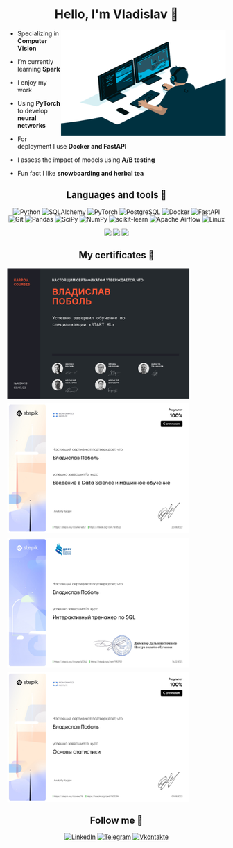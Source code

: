 

<div align="center">

# Hello, I'm Vladislav 👋

</div>

<img src="https://github.com/vladpobol/vladpobol/blob/main/code.gif?raw=true" align="right" width="380" height="245">


<div align="left">


-  Specializing in **Computer Vision**

-  I’m currently learning **Spark**

-  I enjoy my work
  
-  Using **PyTorch** to develop **neural networks**

-  For deployment I use **Docker and FastAPI**

-  I assess the impact of models using **A/B testing**

-  Fun fact I like **snowboarding and herbal tea**


<h2 align="center">Languages and tools 🔧</h2>

<div align="center">

![Python](https://img.shields.io/badge/-Python-0b0038?style=for-the-badge&logo=python&logoColor=3c78a9)
![SQLAlchemy](https://img.shields.io/badge/-SQLAlchemy-0b0038?style=for-the-badge&logo=sqlalchemy&logoColor=3c78a9)
![PyTorch](https://img.shields.io/badge/PyTorch-0b0038?style=for-the-badge&logo=PyTorch&logoColor=d84f35)
![PostgreSQL](https://img.shields.io/badge/Postgresql-0b0038?style=for-the-badge&logo=postgresql&logoColor=white)
![Docker](https://img.shields.io/badge/Docker-0b0038?style=for-the-badge&logo=docker&logoColor=white)
![FastAPI](https://img.shields.io/badge/FastAPI-0b0038?style=for-the-badge&logo=fastapi&logoColor=white)
![Git](https://img.shields.io/badge/Git-0b0038?style=for-the-badge&logo=git&logoColor=white)
![Pandas](https://img.shields.io/badge/pandas-0b0038?style=for-the-badge&logo=pandas&logoColor=white)
![SciPy](https://img.shields.io/badge/SciPy-0b0038?style=for-the-badge&logo=scipy&logoColor=%white)
![NumPy](https://img.shields.io/badge/numpy-0b0038?style=for-the-badge&logo=numpy&logoColor=4c74cc)
![scikit-learn](https://img.shields.io/badge/scikit--learn-0b0038?style=for-the-badge&logo=scikit-learn&logoColor=fa9b38)
![Apache Airflow](https://img.shields.io/badge/Apache%20Airflow-0b0038?style=for-the-badge&logo=Apache%20Airflow&logoColor=e4351d)
![Linux](https://img.shields.io/badge/Linux-0b0038?style=for-the-badge&logo=linux&logoColor=white)

</div>

<div align="center">

![](http://github-profile-summary-cards.vercel.app/api/cards/profile-details?username=vladpobol&theme=tokyonight)
![](http://github-profile-summary-cards.vercel.app/api/cards/stats?username=vladpobol&theme=tokyonight)
![](http://github-profile-summary-cards.vercel.app/api/cards/most-commit-language?username=vladpobol&theme=tokyonight)

</div>


<h2 align="center">My certificates 📜</h2>

<div style="display: flex; flex-wrap: wrap; gap: 10px;">
  <img src="https://github.com/vladpobol/vladpobol/blob/main/сертификат StartML_page-0001.jpg" alt="Image 1" width="420" height="300">
  <img src="https://github.com/vladpobol/vladpobol/blob/main/ds_bio.jpg" alt="Image 1" width="420" height="300">
  <img src="https://github.com/vladpobol/vladpobol/blob/main/DFU_SQL.jpg" alt="Image 1" width="420" height="300">
  <img src="https://github.com/vladpobol/vladpobol/blob/main/stat_bio.jpg" alt="Image 1" width="420" height="300">
  <!-- Add more images here -->
</div>

<h2 align="center">Follow me 👀</h2>

<div align="center">

[![LinkedIn](https://img.shields.io/badge/linkedin-0b0038?style=for-the-badge&logo=linkedin&logoColor=white)](https://www.linkedin.com/in/pobolvladislav/)
[![Telegram](https://img.shields.io/badge/Telegram-0b0038?style=for-the-badge&logo=telegram&logoColor=white)](https://t.me/vladpobol)
[![Vkontakte](https://img.shields.io/badge/VKontakte-0b0038?style=for-the-badge&logo=VK&logoColor=blue)](https://vk.com/vladpobol)

</div>
